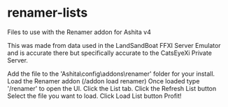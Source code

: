 # renamer-lists
Files to use with the Renamer addon for Ashita v4

This was made from data used in the LandSandBoat FFXI Server Emulator and is accurate there but specifically accurate to the CatsEyeXi Private Server.

Add the file to the 'Ashita\config\addons\renamer' folder for your install.
Load the Renamer addon (/addon load renamer)
Once loaded type '/renamer' to open the UI.
Click the List tab.
Click the Refresh List button
Select the file you want to load.
Click Load List button
Profit!

